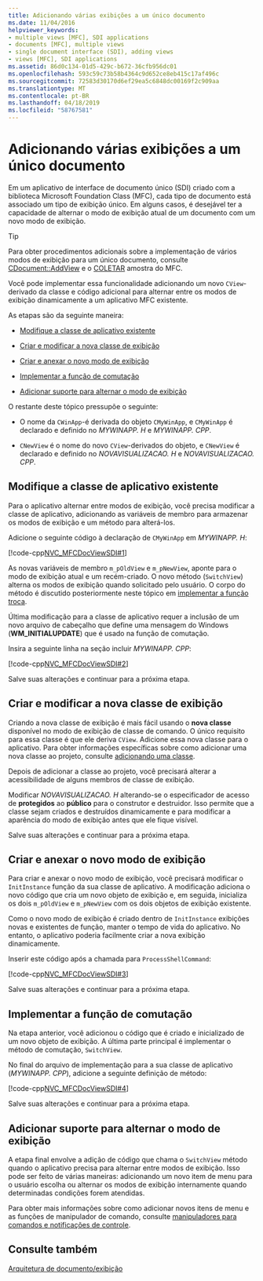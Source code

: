 ```yaml
---
title: Adicionando várias exibições a um único documento
ms.date: 11/04/2016
helpviewer_keywords:
- multiple views [MFC], SDI applications
- documents [MFC], multiple views
- single document interface (SDI), adding views
- views [MFC], SDI applications
ms.assetid: 86d0c134-01d5-429c-b672-36cfb956dc01
ms.openlocfilehash: 593c59c73b58b4364c9d652ce8eb415c17af496c
ms.sourcegitcommit: 72583d30170d6ef29ea5c6848dc00169f2c909aa
ms.translationtype: MT
ms.contentlocale: pt-BR
ms.lasthandoff: 04/18/2019
ms.locfileid: "58767581"
---
```

# <a name="adding-multiple-views-to-a-single-document"></a>Adicionando várias exibições a um único documento

Em um aplicativo de interface de documento único (SDI) criado com a biblioteca Microsoft Foundation Class (MFC), cada tipo de documento está associado um tipo de exibição único. Em alguns casos, é desejável ter a capacidade de alternar o modo de exibição atual de um documento com um novo modo de exibição.

> [!TIP]
>  Para obter procedimentos adicionais sobre a implementação de vários modos de exibição para um único documento, consulte [CDocument::AddView](../mfc/reference/cdocument-class.md#addview) e o [COLETAR](../overview/visual-cpp-samples.md) amostra do MFC.

Você pode implementar essa funcionalidade adicionando um novo `CView`-derivado da classe e código adicional para alternar entre os modos de exibição dinamicamente a um aplicativo MFC existente.

As etapas são da seguinte maneira:

- [Modifique a classe de aplicativo existente](#vcconmodifyexistingapplicationa1)

- [Criar e modificar a nova classe de exibição](#vcconnewviewclassa2)

- [Criar e anexar o novo modo de exibição](#vcconattachnewviewa3)

- [Implementar a função de comutação](#vcconswitchingfunctiona4)

- [Adicionar suporte para alternar o modo de exibição](#vcconswitchingtheviewa5)

O restante deste tópico pressupõe o seguinte:

- O nome da `CWinApp`-é derivada do objeto `CMyWinApp`, e `CMyWinApp` é declarado e definido no *MYWINAPP. H* e *MYWINAPP. CPP*.

- `CNewView` é o nome do novo `CView`-derivados do objeto, e `CNewView` é declarado e definido no *NOVAVISUALIZACAO. H* e *NOVAVISUALIZACAO. CPP*.

##  <a name="vcconmodifyexistingapplicationa1"></a> Modifique a classe de aplicativo existente

Para o aplicativo alternar entre modos de exibição, você precisa modificar a classe de aplicativo, adicionando as variáveis de membro para armazenar os modos de exibição e um método para alterá-los.

Adicione o seguinte código à declaração de `CMyWinApp` em *MYWINAPP. H*:

[!code-cpp[NVC_MFCDocViewSDI#1](../mfc/codesnippet/cpp/adding-multiple-views-to-a-single-document_1.h)]

As novas variáveis de membro `m_pOldView` e `m_pNewView`, aponte para o modo de exibição atual e um recém-criado. O novo método (`SwitchView`) alterna os modos de exibição quando solicitado pelo usuário. O corpo do método é discutido posteriormente neste tópico em [implementar a função troca](#vcconswitchingfunctiona4).

Última modificação para a classe de aplicativo requer a inclusão de um novo arquivo de cabeçalho que define uma mensagem do Windows (**WM_INITIALUPDATE**) que é usado na função de comutação.

Insira a seguinte linha na seção incluir *MYWINAPP. CPP*:

[!code-cpp[NVC_MFCDocViewSDI#2](../mfc/codesnippet/cpp/adding-multiple-views-to-a-single-document_2.cpp)]

Salve suas alterações e continuar para a próxima etapa.

##  <a name="vcconnewviewclassa2"></a> Criar e modificar a nova classe de exibição

Criando a nova classe de exibição é mais fácil usando o **nova classe** disponível no modo de exibição de classe de comando. O único requisito para essa classe é que ele deriva `CView`. Adicione essa nova classe para o aplicativo. Para obter informações específicas sobre como adicionar uma nova classe ao projeto, consulte [adicionando uma classe](../ide/adding-a-class-visual-cpp.md).

Depois de adicionar a classe ao projeto, você precisará alterar a acessibilidade de alguns membros de classe de exibição.

Modificar *NOVAVISUALIZACAO. H* alterando-se o especificador de acesso de **protegidos** ao **público** para o construtor e destruidor. Isso permite que a classe sejam criados e destruídos dinamicamente e para modificar a aparência do modo de exibição antes que ele fique visível.

Salve suas alterações e continuar para a próxima etapa.

##  <a name="vcconattachnewviewa3"></a> Criar e anexar o novo modo de exibição

Para criar e anexar o novo modo de exibição, você precisará modificar o `InitInstance` função da sua classe de aplicativo. A modificação adiciona o novo código que cria um novo objeto de exibição e, em seguida, inicializa os dois `m_pOldView` e `m_pNewView` com os dois objetos de exibição existente.

Como o novo modo de exibição é criado dentro de `InitInstance` exibições novas e existentes de função, manter o tempo de vida do aplicativo. No entanto, o aplicativo poderia facilmente criar a nova exibição dinamicamente.

Inserir este código após a chamada para `ProcessShellCommand`:

[!code-cpp[NVC_MFCDocViewSDI#3](../mfc/codesnippet/cpp/adding-multiple-views-to-a-single-document_3.cpp)]

Salve suas alterações e continuar para a próxima etapa.

##  <a name="vcconswitchingfunctiona4"></a> Implementar a função de comutação

Na etapa anterior, você adicionou o código que é criado e inicializado de um novo objeto de exibição. A última parte principal é implementar o método de comutação, `SwitchView`.

No final do arquivo de implementação para a sua classe de aplicativo (*MYWINAPP. CPP*), adicione a seguinte definição de método:

[!code-cpp[NVC_MFCDocViewSDI#4](../mfc/codesnippet/cpp/adding-multiple-views-to-a-single-document_4.cpp)]

Salve suas alterações e continuar para a próxima etapa.

##  <a name="vcconswitchingtheviewa5"></a> Adicionar suporte para alternar o modo de exibição

A etapa final envolve a adição de código que chama o `SwitchView` método quando o aplicativo precisa para alternar entre modos de exibição. Isso pode ser feito de várias maneiras: adicionando um novo item de menu para o usuário escolha ou alternar os modos de exibição internamente quando determinadas condições forem atendidas.

Para obter mais informações sobre como adicionar novos itens de menu e as funções de manipulador de comando, consulte [manipuladores para comandos e notificações de controle](../mfc/handlers-for-commands-and-control-notifications.md).

## <a name="see-also"></a>Consulte também

[Arquitetura de documento/exibição](../mfc/document-view-architecture.md)
